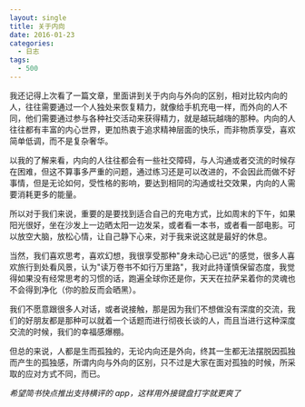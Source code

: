 ```yaml
---
layout: single
title: 关于内向
date: 2016-01-23
categories:
  - 日志
tags:
  - 500
---
```


我还记得上次看了一篇文章，里面讲到关于内向与外向的区别，相对比较内向的人，往往需要通过一个人独处来恢复精力，就像给手机充电一样，而外向的人不同，他们需要通过参与各种社交活动来获得精力，就是越玩越嗨的那种。内向的人往往都有丰富的内心世界，更加热衷于追求精神层面的快乐，而非物质享受，喜欢简单低调，而不是复杂奢华。

以我的了解来看，内向的人往往都会有一些社交障碍，与人沟通或者交流的时候存在困难，但这不算事多严重的问题，通过练习还是可以改进的，不会因此而做不好事情，但是无论如何，受性格的影响，要达到相同的沟通或社交效果，内向的人需要消耗更多的能量。

所以对于我们来说，重要的是要找到适合自己的充电方式，比如周末的下午，如果阳光很好，坐在沙发上一边晒太阳一边发呆，或者看一本书，或者看一部电影。可以放空大脑，放松心情，让自己静下心来，对于我来说这就是最好的休息。

当然，我们喜欢思考，喜欢幻想，我很享受那种"身未动心已远"的感觉，很多人喜欢旅行到处看风景，认为"读万卷书不如行万里路"，我对此持谨慎保留态度，我觉得如果没有经常思考的习惯的话，跑遍全球你还是你，天天在拉萨呆着你的灵魂也不会得到净化（你的脸反而会晒黑）。

我们不愿意跟很多人对话，或者说接触，那是因为我们不想做没有深度的交流，我们的好朋友都是那种可以就着一个话题而进行彻夜长谈的人，而且当进行这种深度交流的时候，我们的幸福感爆棚。

但总的来说，人都是生而孤独的，无论内向还是外向，终其一生都无法摆脱因孤独而产生的孤独感，所谓内向与外向的区别，只不过是大家在面对孤独的时候，所采取的应对方式不同，而已。

_希望简书快点推出支持横评的 app，这样用外接键盘打字就更爽了_
